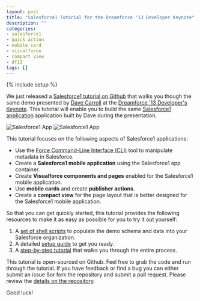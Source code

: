 ```yaml
---
layout: post
title: "Salesforce1 Tutorial for the Dreamforce '13 Developer Keynote"
description: ""
categories:
- salesforce1
- quick action
- mobile card
- visualforce
- compact view
- df13
tags: []
---
```

{% include setup %}

We just released a [Salesforce1 tutorial on Github](https://github.com/developerforce/demo-df13-devkeynote-s1app) that walks you though the same demo presented by [Dave Carroll](http://twitter.com/dcarroll) at the [Dreamforce '13 Developer's Keynote](http://www.youtube.com/watch?v=KELBWQIVcfk&feature=share&list=PLScnZWsj0lrRCMuciE0La1_iKtCPt4Kka). This tutorial will enable you to build the same [Salesforce1 application](http://www.salesforce.com/salesforce1/) application built by Dave during the presentation. 

![Salesforce1 App](https://f.cloud.github.com/assets/746259/1709024/1df57d66-6118-11e3-8d41-cc042a8b7d48.png)
![Salesforce1 App](https://f.cloud.github.com/assets/746259/1709147/c070bdd4-6119-11e3-8917-9f08b9003f41.png)

This tutorial focuses on the following aspects of Salesforce1 applications:

* Use the [Force Command-Line Interface (CLI)](http://github.com/heroku/force) tool to manipulate metadata in Salesforce.
* Create a **Salesforce1 mobile application** using the Salesforce1 app container.
* Create **Visualforce components and pages** enabled for the Salesforce1 mobile application.
* Use **mobile cards** and create **publisher actions**.
* Create a **compact view** for the page layout that is better designed for the Salesforce1 mobile application.

So that you can get quickly started, this tutorial provides the following resources to make it as easy as possible for you to try it out yourself:

1. A [set of shell scripts](https://github.com/developerforce/demo-df13-devkeynote-s1app/tree/master/assets) to populate the demo schema and data into your Salesforce organization.
2. A detailed [setup guide](https://github.com/developerforce/demo-df13-devkeynote-s1app/blob/master/SETUP.md) to get you ready.
3. A [step-by-step tutorial](https://github.com/developerforce/demo-df13-devkeynote-s1app/blob/master/DEMO.md) that walks you through the entire process.

This tutorial is open-sourced on Github. Feel free to grab the code and run through the tutorial. If you have feedback or find a bug you can either submit an issue ßor fork the repository and submit a pull request. Please review the [details on the repository](https://github.com/developerforce/demo-df13-devkeynote-s1app).

Good luck!